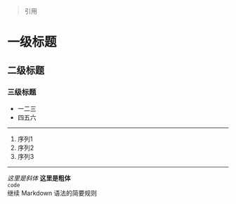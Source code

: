 > 引用
# 一级标题
## 二级标题
### 三级标题
* 一二三
* 四五六
***
1. 序列1
2. 序列2
3. 序列3
***
*这里是斜体* **这里是粗体**     
`code`  
继续
Markdown 语法的简要规则